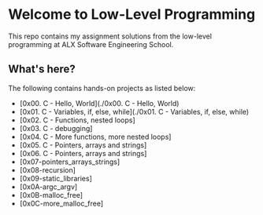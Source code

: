 
# Welcome to Low-Level Programming

This repo contains my assignment solutions from the low-level programming  at ALX  Software Engineering School.

## What's here?
The following contains hands-on projects as listed below:
* [0x00. C - Hello, World](./0x00. C - Hello, World)
* [0x01. C - Variables, if, else, while](./0x01. C - Variables, if, else, while)
* [0x02. C - Functions, nested loops]
* [0x03. C - debugging]
* [0x04. C - More functions, more nested loops]
* [0x05. C - Pointers, arrays and strings]
* [0x06. C - Pointers, arrays and strings]
* [0x07-pointers_arrays_strings]
* [0x08-recursion]
* [0x09-static_libraries]
* [0x0A-argc_argv]
* [0x0B-malloc_free]
* [0x0C-more_malloc_free]

